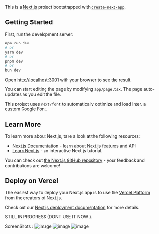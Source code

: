 This is a [Next.js](https://nextjs.org/) project bootstrapped with [`create-next-app`](https://github.com/vercel/next.js/tree/canary/packages/create-next-app).

## Getting Started

First, run the development server:

```bash
npm run dev
# or
yarn dev
# or
pnpm dev
# or
bun dev
```

Open [http://localhost:3001](http://localhost:3001) with your browser to see the result.

You can start editing the page by modifying `app/page.tsx`. The page auto-updates as you edit the file.

This project uses [`next/font`](https://nextjs.org/docs/basic-features/font-optimization) to automatically optimize and load Inter, a custom Google Font.

## Learn More

To learn more about Next.js, take a look at the following resources:

- [Next.js Documentation](https://nextjs.org/docs) - learn about Next.js features and API.
- [Learn Next.js](https://nextjs.org/learn) - an interactive Next.js tutorial.

You can check out [the Next.js GitHub repository](https://github.com/vercel/next.js/) - your feedback and contributions are welcome!

## Deploy on Vercel

The easiest way to deploy your Next.js app is to use the [Vercel Platform](https://vercel.com/new?utm_medium=default-template&filter=next.js&utm_source=create-next-app&utm_campaign=create-next-app-readme) from the creators of Next.js.

Check out our [Next.js deployment documentation](https://nextjs.org/docs/deployment) for more details.


STILL IN PROGRESS (DONT USE IT NOW ).

ScreenShots :
![image](https://github.com/PH3NOMON/Phenomenal-Ecom-F/assets/120302946/ca477ba7-c85a-4b8c-8538-73036af3b296)
![image](https://github.com/PH3NOMON/Phenomenal-Ecom-F/assets/120302946/34fa0383-9f45-4e6d-92ad-98506f0c8cb8)
![image](https://github.com/PH3NOMON/Phenomenal-Ecom-F/assets/120302946/ddf6bee1-c443-4a13-8b3e-860960130100)
